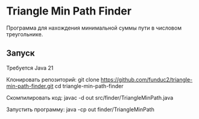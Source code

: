 # Triangle Min Path Finder

Программа для нахождения минимальной суммы пути в числовом треугольнике.  

## Запуск

Требуется Java 21

Клонировать репозиторий:
git clone https://github.com/funduc2/triangle-min-path-finder.git
cd triangle-min-path-finder

Скомпилировать код:
javac -d out src/finder/TriangleMinPath.java

Запустить программу:
java -cp out finder/TriangleMinPath